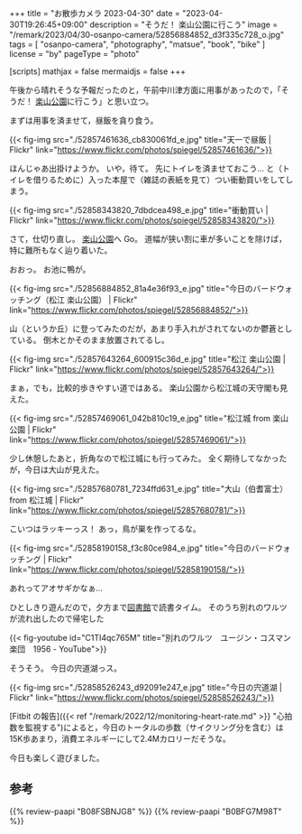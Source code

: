 +++
title = "お散歩カメラ 2023-04-30"
date =  "2023-04-30T19:26:45+09:00"
description = "そうだ！ 楽山公園に行こう"
image = "/remark/2023/04/30-osanpo-camera/52856884852_d3f335c728_o.jpg"
tags = [ "osanpo-camera", "photography", "matsue", "book", "bike" ]
license = "by"
pageType = "photo"

[scripts]
  mathjax = false
  mermaidjs = false
+++

午後から晴れそうな予報だったのと，午前中川津方面に用事があったので，「そうだ！ [楽山公園](https://goo.gl/maps/3KK9JieJ596Loa7E6)に行こう」と思い立つ。

まずは用事を済ませて，昼飯を貪り食う。

{{< fig-img src="./52857461636_cb830061fd_e.jpg" title="天一で昼飯 | Flickr" link="https://www.flickr.com/photos/spiegel/52857461636/">}}

ほんじゃあ出掛けようか。
いや，待て。
先にトイレを済ませておこう... と（トイレを借りるために）入った本屋で（雑誌の表紙を見て）つい衝動買いをしてしまう。

{{< fig-img src="./52858343820_7dbdcea498_e.jpg" title="衝動買い | Flickr" link="https://www.flickr.com/photos/spiegel/52858343820/">}}

さて，仕切り直し。
[楽山公園](https://goo.gl/maps/3KK9JieJ596Loa7E6)へ Go。
道幅が狭い割に車が多いことを除けば，特に難所もなく辿り着いた。

おおっ。
お池に鴨が。

{{< fig-img src="./52856884852_81a4e36f93_e.jpg" title="今日のバードウォッチング（松江 楽山公園） | Flickr" link="https://www.flickr.com/photos/spiegel/52856884852/">}}

山（というか丘）に登ってみたのだが，あまり手入れがされてないのか鬱蒼としている。
倒木とかそのまま放置されてるし。

{{< fig-img src="./52857643264_600915c36d_e.jpg" title="松江 楽山公園 | Flickr" link="https://www.flickr.com/photos/spiegel/52857643264/">}}

まぁ，でも，比較的歩きやすい道ではある。
楽山公園から松江城の天守閣も見えた。

{{< fig-img src="./52857469061_042b810c19_e.jpg" title="松江城 from 楽山公園 | Flickr" link="https://www.flickr.com/photos/spiegel/52857469061/">}}

少し休憩したあと，折角なので松江城にも行ってみた。
全く期待してなかったが，今日は大山が見えた。

{{< fig-img src="./52857680781_7234ffd631_e.jpg" title="大山（伯耆富士） from 松江城 | Flickr" link="https://www.flickr.com/photos/spiegel/52857680781/">}}

こいつはラッキーっス！ あっ，鳥が巣を作ってるな。

{{< fig-img src="./52858190158_f3c80ce984_e.jpg" title="今日のバードウォッチング | Flickr" link="https://www.flickr.com/photos/spiegel/52858190158/">}}

あれってアオサギかなぁ...

ひとしきり遊んだので，夕方まで[図書館][島根県立図書館]で読書タイム。
そのうち別れのワルツが流れ出したので帰宅した

{{< fig-youtube id="C1TI4qc765M" title="別れのワルツ　ユージン・コスマン楽団　1956 - YouTube">}}

そうそう。
今日の宍道湖っス。

{{< fig-img src="./52858526243_d92091e247_e.jpg" title="今日の宍道湖 | Flickr" link="https://www.flickr.com/photos/spiegel/52858526243/">}}

[Fitbit の報告]({{< ref "/remark/2022/12/monitoring-heart-rate.md" >}} "心拍数を監視する")によると，今日のトータルの歩数（サイクリング分を含む）は15K歩あまり，消費エネルギーにして2.4Mカロリーだそうな。

今日も楽しく遊びました。

[島根県立図書館]: https://www.library.pref.shimane.lg.jp/

## 参考

{{% review-paapi "B08FSBNJG8" %}} <!-- Fitbit Inspire2 -->
{{% review-paapi "B0BFG7M98T" %}} <!-- 祝福 機動戦士ガンダム 水星の魔女-->


<!-- eof -->
